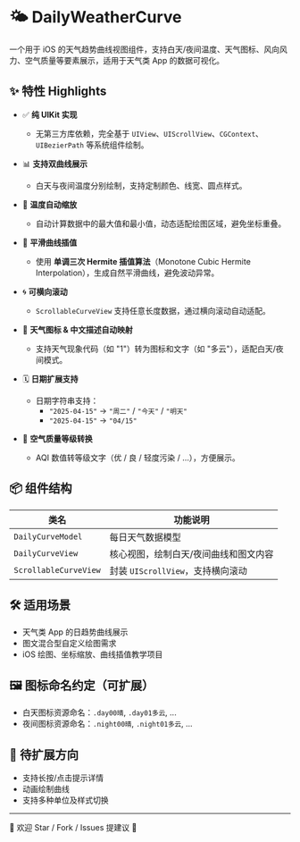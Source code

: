 

# 🌤 DailyWeatherCurve

一个用于 iOS 的天气趋势曲线视图组件，支持白天/夜间温度、天气图标、风向风力、空气质量等要素展示，适用于天气类 App 的数据可视化。

## ✨ 特性 Highlights

- ✅ **纯 UIKit 实现**
  - 无第三方库依赖，完全基于 `UIView`、`UIScrollView`、`CGContext`、`UIBezierPath` 等系统组件绘制。

- 📊 **支持双曲线展示**
  - 白天与夜间温度分别绘制，支持定制颜色、线宽、圆点样式。

- 🧮 **温度自动缩放**
  - 自动计算数据中的最大值和最小值，动态适配绘图区域，避免坐标重叠。

- 🧵 **平滑曲线插值**
  - 使用 **单调三次 Hermite 插值算法**（Monotone Cubic Hermite Interpolation），生成自然平滑曲线，避免波动异常。

- 🌀 **可横向滚动**
  - `ScrollableCurveView` 支持任意长度数据，通过横向滚动自动适配。

- 🌈 **天气图标 & 中文描述自动映射**
  - 支持天气现象代码（如 "1"）转为图标和文字（如 "多云"），适配白天/夜间模式。

- 🗓 **日期扩展支持**
  - 日期字符串支持：
    - `"2025-04-15"` → `"周二"` / `"今天"` / `"明天"`
    - `"2025-04-15"` → `"04/15"`

- 🧾 **空气质量等级转换**
  - AQI 数值转等级文字（优 / 良 / 轻度污染 / …），方便展示。

## 📦 组件结构

| 类名                  | 功能说明                                 |
|-----------------------|------------------------------------------|
| `DailyCurveModel`     | 每日天气数据模型                         |
| `DailyCurveView`      | 核心视图，绘制白天/夜间曲线和图文内容   |
| `ScrollableCurveView` | 封装 `UIScrollView`，支持横向滚动       |

## 🛠 适用场景

- 天气类 App 的日趋势曲线展示
- 图文混合型自定义绘图需求
- iOS 绘图、坐标缩放、曲线插值教学项目

## 🖼 图标命名约定（可扩展）

- 白天图标资源命名：`.day00晴`, `.day01多云`, ...
- 夜间图标资源命名：`.night00晴`, `.night01多云`, ...

## 🔧 待扩展方向

- 支持长按/点击提示详情
- 动画绘制曲线
- 支持多种单位及样式切换

---

📌 欢迎 Star / Fork / Issues 提建议 🙌

